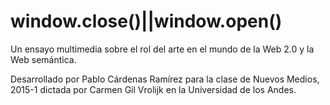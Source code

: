 window.close()||window.open()
===========================

Un ensayo multimedia sobre el rol del arte en el mundo de la Web 2.0 y la Web semántica.

Desarrollado por Pablo Cárdenas Ramírez para la clase de Nuevos Medios, 2015-1 dictada por Carmen Gil Vrolijk en la Universidad de los Andes.
